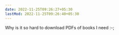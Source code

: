 ```yaml
---
date: 2022-11-25T09:26:27+05:30
lastMod: 2022-11-25T09:26:40+05:30
---
```


Why is it so hard to download PDFs of books I need :-;
